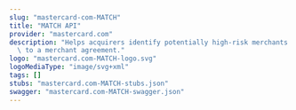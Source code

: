 ```yaml
---
slug: "mastercard-com-MATCH"
title: "MATCH API"
provider: "mastercard.com"
description: "Helps acquirers identify potentially high-risk merchants before entering\
  \ to a merchant agreement."
logo: "mastercard.com-MATCH-logo.svg"
logoMediaType: "image/svg+xml"
tags: []
stubs: "mastercard.com-MATCH-stubs.json"
swagger: "mastercard.com-MATCH-swagger.json"
---
```

